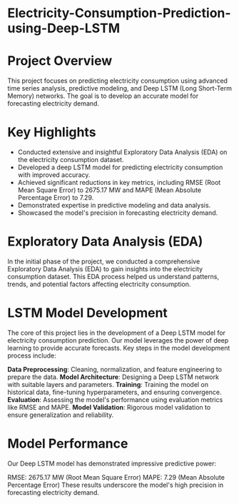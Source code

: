 # Electricity-Consumption-Prediction-using-Deep-LSTM

# Project Overview
This project focuses on predicting electricity consumption using advanced time series analysis, predictive modeling, and Deep LSTM (Long Short-Term Memory) networks. The goal is to develop an accurate model for forecasting electricity demand.

# Key Highlights
- Conducted extensive and insightful Exploratory Data Analysis (EDA) on the electricity consumption dataset.
- Developed a deep LSTM model for predicting electricity consumption with improved accuracy.
- Achieved significant reductions in key metrics, including RMSE (Root Mean Square Error) to 2675.17 MW and MAPE (Mean Absolute Percentage Error) to 7.29.
- Demonstrated expertise in predictive modeling and data analysis.
- Showcased the model's precision in forecasting electricity demand.

# Exploratory Data Analysis (EDA)
In the initial phase of the project, we conducted a comprehensive Exploratory Data Analysis (EDA) to gain insights into the electricity consumption dataset. This EDA process helped us understand patterns, trends, and potential factors affecting electricity consumption.

# LSTM Model Development
The core of this project lies in the development of a Deep LSTM model for electricity consumption prediction. Our model leverages the power of deep learning to provide accurate forecasts. Key steps in the model development process include:

**Data Preprocessing**: Cleaning, normalization, and feature engineering to prepare the data.
**Model Architecture**: Designing a Deep LSTM network with suitable layers and parameters.
**Training**: Training the model on historical data, fine-tuning hyperparameters, and ensuring convergence.
**Evaluation**: Assessing the model's performance using evaluation metrics like RMSE and MAPE.
**Model Validation**: Rigorous model validation to ensure generalization and reliability.

# Model Performance
Our Deep LSTM model has demonstrated impressive predictive power:

RMSE: 2675.17 MW (Root Mean Square Error)
MAPE: 7.29 (Mean Absolute Percentage Error)
These results underscore the model's high precision in forecasting electricity demand.
